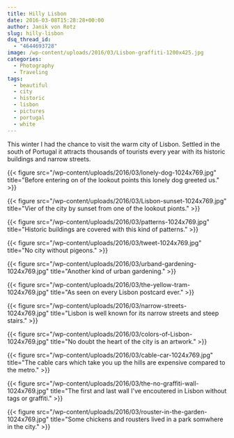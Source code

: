```yaml
---
title: Hilly Lisbon
date: 2016-03-08T15:28:28+00:00
author: Janik von Rotz
slug: hilly-lisbon
dsq_thread_id:
  - "4644693728"
image: /wp-content/uploads/2016/03/Lisbon-graffiti-1200x425.jpg
categories:
  - Photography
  - Traveling
tags:
  - beautiful
  - city
  - historic
  - lisbon
  - pictures
  - portugal
  - white
---
```

This winter I had the chance to visit the warm city of Lisbon. Settled in the south of Portugal it attracts thousands of tourists every year with its historic buildings and narrow streets.

{{< figure src="/wp-content/uploads/2016/03/lonely-dog-1024x769.jpg" title="Before entering on of the lookout points this lonely dog greeted us." >}}

<!--more-->

{{< figure src="/wp-content/uploads/2016/03/Lisbon-sunset-1024x769.jpg" title="Vier of the city by sunset from one of the lookout pionts." >}}

{{< figure src="/wp-content/uploads/2016/03/patterns-1024x769.jpg" title="Historic buildings are covered with this kind of patterns." >}}

{{< figure src="/wp-content/uploads/2016/03/tweet-1024x769.jpg" title="No city without pigeons." >}}

{{< figure src="/wp-content/uploads/2016/03/urband-gardening-1024x769.jpg" title="Another kind of urban gardening." >}}

{{< figure src="/wp-content/uploads/2016/03/the-yellow-tram-1024x769.jpg" title="As seen on every Lisbon postcard ever." >}}

{{< figure src="/wp-content/uploads/2016/03/narrow-streets-1024x769.jpg" title="Lisbon is well known for its narrow streets and steep stairs." >}}

{{< figure src="/wp-content/uploads/2016/03/colors-of-Lisbon-1024x769.jpg" title="No doubt the heart of the city is an artwork." >}}

{{< figure src="/wp-content/uploads/2016/03/cable-car-1024x769.jpg" title="The cable cars which take you up the hills are expensive compared to the metro." >}}

{{< figure src="/wp-content/uploads/2016/03/the-no-graffiti-wall-1024x769.jpg" title="The first and last wall I've encoutered in Lisbon without tags or graffiti." >}}

{{< figure src="/wp-content/uploads/2016/03/rouster-in-the-garden-1024x769.jpg" title="Some chickens and rousters lived in a park somwhere in the city." >}}